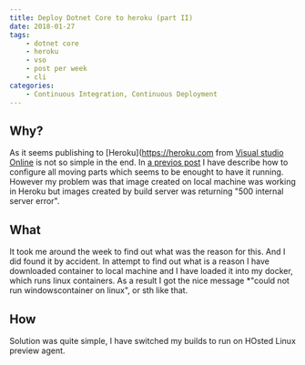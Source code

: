```yaml
---
title: Deploy Dotnet Core to heroku (part II)
date: 2018-01-27
tags:
    - dotnet core
    - heroku
    - vso
    - post per week 
    - cli
categories: 
    - Continuous Integration, Continuous Deployment
---
```

## Why?

As it seems publishing to [Heroku](https://heroku.com from [Visual studio Online](http://visualstudio.com) is not so simple in the end.
In [a previos post](http://blog.sasin.eu/2018/01/20/deploy-dotnet-core-to-heroku/) I have describe how to configure all moving parts which seems to be enought to have it running.
However my problem was that image created on local machine was working in Heroku but images created by build server was returning "500 internal server error".

## What 

It took me around the week to find out what was the reason for this. And I did found it by accident. In attempt to find out what is a reason I have downloaded container to local machine and I have loaded it into my docker, which runs linux containers. As a result I got the nice message *"could not run windowscontainer on linux", or sth like that.

## How

Solution was quite simple, I have switched my builds to run on HOsted Linux preview agent.
